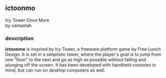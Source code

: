## ictoonmo
Icy Tower Once More  
by vamastah

### description
**ictoonmo** is inspired by Icy Tower, a freeware platform game by Free Lunch Design. It is set in a simplistic tower, where the player's goal is to jump from one "floor" to the next and go as high as possible without falling and plunging off the screen. It has been developed with handheld consoles in mind, but can run on desktop computers as well.
